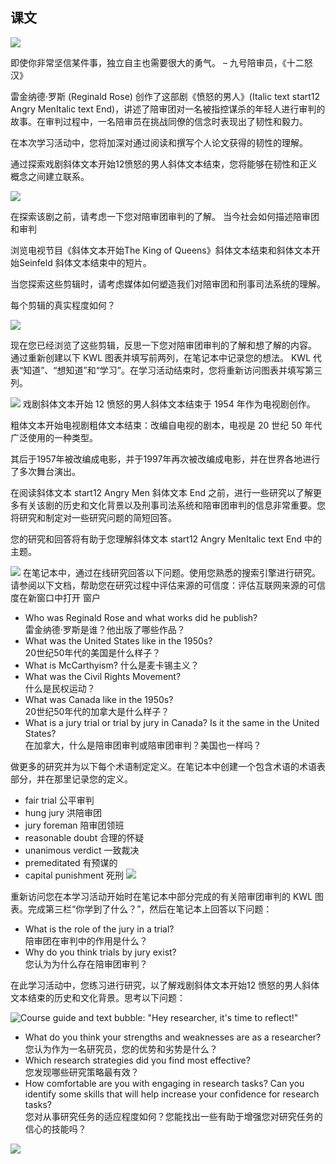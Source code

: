 ## 课文

![](../img/1.4-1.png)

即使你非常坚信某件事，独立自主也需要很大的勇气。
– 九号陪审员，《十二怒汉》

雷金纳德·罗斯 (Reginald Rose) 创作了这部剧《愤怒的男人》(Italic text start12 Angry MenItalic text End)，讲述了陪审团对一名被指控谋杀的年轻人进行审判的故事。在审判过程中，一名陪审员在挑战同僚的信念时表现出了韧性和毅力。

在本次学习活动中，您将加深对通过阅读和撰写个人论文获得的韧性的理解。

通过探索戏剧斜体文本开始12愤怒的男人斜体文本结束，您将能够在韧性和正义概念之间建立联系。

![](../img/1.4-7.png)


在探索该剧之前，请考虑一下您对陪审团审判的了解。 
当今社会如何描述陪审团和审判

浏览电视节目《斜体文本开始The King of Queens》斜体文本结束和斜体文本开始Seinfeld 斜体文本结束中的短片。

当您探索这些剪辑时，请考虑媒体如何塑造我们对陪审团和刑事司法系统的理解。

每个剪辑的真实程度如何？

![](../img/1.4-6.png)

现在您已经浏览了这些剪辑，反思一下您对陪审团审判的了解和想了解的内容。
通过重新创建以下 KWL 图表并填写前两列，在笔记本中记录您的想法。
KWL 代表“知道”、“想知道”和“学习”。在学习活动结束时，您将重新访问图表并填写第三列。


![](../img/1.4-5.png)
戏剧斜体文本开始 12 愤怒的男人斜体文本结束于 1954 年作为电视剧创作。

粗体文本开始电视剧粗体文本结束：改编自电视的剧本，电视是 20 世纪 50 年代广泛使用的一种类型。

其后于1957年被改编成电影，并于1997年再次被改编成电影，并在世界各地进行了多次舞台演出。

在阅读斜体文本 start12 Angry Men 斜体文本 End 之前，进行一些研究以了解更多有关该剧的历史和文化背景以及刑事司法系统和陪审团审判的信息非常重要。您将研究和制定对一些研究问题的简短回答。

您的研究和回答将有助于您理解斜体文本 start12 Angry MenItalic text End 中的主题。

![](../img/1.4-4.png)
在笔记本中，通过在线研究回答以下问题。使用您熟悉的搜索引擎进行研究。请参阅以下文档，帮助您在研究过程中评估来源的可信度：评估互联网来源的可信度在新窗口中打开 窗户
- Who was Reginald Rose and what works did he publish?  
    雷金纳德·罗斯是谁？他出版了哪些作品？
- What was the United States like in the 1950s?  
    20世纪50年代的美国是什么样子？
- What is McCarthyism? 什么是麦卡锡主义？
- What was the Civil Rights Movement?  
    什么是民权运动？
- What was Canada like in the 1950s?  
    20世纪50年代的加拿大是什么样子？
- What is a jury trial or trial by jury in Canada? Is it the same in the United States?  
    在加拿大，什么是陪审团审判或陪审团审判？美国也一样吗？

做更多的研究并为以下每个术语制定定义。在笔记本中创建一个包含术语的术语表部分，并在那里记录您的定义。

- fair trial 公平审判
- hung jury 洪陪审团
- jury foreman 陪审团领班
- reasonable doubt 合理的怀疑
- unanimous verdict 一致裁决
- premeditated 有预谋的
- capital punishment 死刑
![](../img/1.4-3.png)

重新访问您在本学习活动开始时在笔记本中部分完成的有关陪审团审判的 KWL 图表。完成第三栏“你学到了什么？”，然后在笔记本上回答以下问题：

- What is the role of the jury in a trial?  
    陪审团在审判中的作用是什么？
- Why do you think trials by jury exist?  
    您认为为什么存在陪审团审判？

在此学习活动中，您练习进行研究，以了解戏剧斜体文本开始12 愤怒的男人斜体文本结束的历史和文化背景。思考以下问题：

![Course guide and text bubble: "Hey researcher, it's time to reflect!"](https://course.ilc.tvo.org//content/enforced/22862564-ENG4C-EN-02-02-ON-(I-D-0922)/course_content/assets/img/eng4c_01.04.18.svg?ou=22862564)

- What do you think your strengths and weaknesses are as a researcher?  
    您认为作为一名研究员，您的优势和劣势是什么？
- Which research strategies did you find most effective?  
    您发现哪些研究策略最有效？
- How comfortable are you with engaging in research tasks? Can you identify some skills that will help increase your confidence for research tasks?  
    您对从事研究任务的适应程度如何？您能找出一些有助于增强您对研究任务的信心的技能吗？






![](../img/1.4-2.png)
